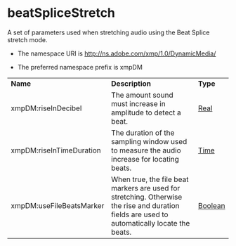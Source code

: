 # beatSpliceStretch

A set of parameters used when stretching audio using the Beat Splice stretch mode.

- The namespace URI is http://ns.adobe.com/xmp/1.0/DynamicMedia/

- The preferred namespace prefix is xmpDM

|    |           |    |
|----|-----------|----|
|**Name**|**Description**|**Type**|
|xmpDM:riseInDecibel|The amount sound must increase in amplitude to detect a beat.  |[Real](./CoreProperties.md#real)|
|xmpDM:riseInTimeDuration|The duration of the sampling window used to measure the audio increase for locating beats.  |[Time](./Time.md)|
|xmpDM:useFileBeatsMarker|When true, the file beat markers are used for stretching. Otherwise the rise and duration fields are used to automatically locate the beats.  |[Boolean](./CoreProperties.md#boolean)|
